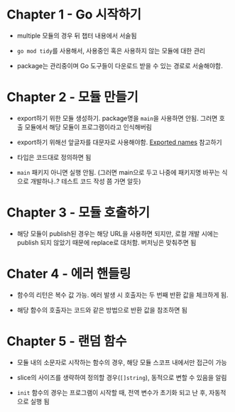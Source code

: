 # Chapter 1 - Go 시작하기

- multiple 모듈의 경우 뒤 챕터 내용에서 서술됨

- `go mod tidy`를 사용해서, 사용중인 혹은 사용하지 않는 모듈에 대한 관리

- package는 관리중이며 Go 도구들이 다운로드 받을 수 있는 경로로 서술해야함.

# Chapter 2 - 모듈 만들기

- export하기 위한 모듈 생성하기. package명을 `main`을 사용하면 안됨. 그러면 호출 모듈에서 해당 모듈이 프로그램이라고 인식해버림

- export하기 위해선 앞글자를 대문자로 사용해야함. [Exported names](https://go.dev/tour/basics/3) 참고하기

- 타입은 코드대로 정의하면 됨

- `main` 패키지 아니면 실행 안됨. (그러면 main으로 두고 나중에 패키지명 바꾸는 식으로 개발하나..? 테스트 코드 작성 쯤 가면 알듯)

# Chapter 3 - 모듈 호출하기

- 해당 모듈이 publish된 경우는 해당 URL을 사용하면 되지만, 로컬 개발 시에는 publish 되지 않았기 때문에 replace로 대처함. 버저닝은 맞춰주면 됨

# Chater 4 - 에러 핸들링

- 함수의 리턴은 복수 값 가능. 에러 발생 시 호출자는 두 번째 반환 값을 체크하게 됨.

- 해당 함수의 호출자는 코드와 같은 방법으로 반환 값을 참조하면 됨

# Chapter 5 - 랜덤 함수

- 모듈 내의 소문자로 시작하는 함수의 경우, 해당 모듈 스코프 내에서만 접근이 가능

- slice의 사이즈를 생략하여 정의할 경우(`[]string`), 동적으로 변할 수 있음을 알림

- `init` 함수의 경우는 프로그램이 시작할 때, 전역 변수가 초기화 되고 난 후, 자동적으로 실행 됨